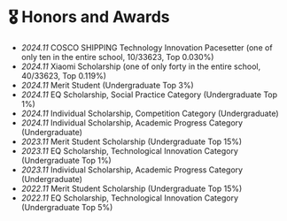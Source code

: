 # 🎖 Honors and Awards
- *2024.11* COSCO SHIPPING Technology Innovation Pacesetter (one of only ten in the entire school, 10/33623, Top 0.030%)
- *2024.11* Xiaomi Scholarship (one of only forty in the entire school, 40/33623, Top 0.119%)
- *2024.11* Merit Student (Undergraduate Top 3%)
- *2024.11* EQ Scholarship, Social Practice Category (Undergraduate Top 1%)
- *2024.11* Individual Scholarship, Competition Category (Undergraduate)
- *2024.11* Individual Scholarship, Academic Progress Category (Undergraduate)
- *2023.11* Merit Student Scholarship (Undergraduate Top 15%)
- *2023.11* EQ Scholarship, Technological Innovation Category (Undergraduate Top 1%)
- *2023.11* Individual Scholarship, Academic Progress Category (Undergraduate)
- *2022.11* Merit Student Scholarship (Undergraduate Top 15%)
- *2022.11* EQ Scholarship, Technological Innovation Category (Undergraduate Top 5%)
